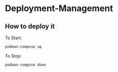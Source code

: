# Deployment-Management 

## How to deploy it
To Start:
```bash
podman-compose up
```
To Stop:
```bash
podman-compose down
```

